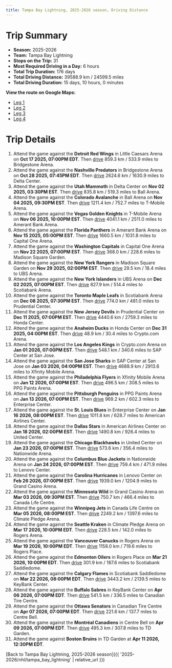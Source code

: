 ```yaml
---
title: Tampa Bay Lightning, 2025-2026 season, Driving Distance
---
```


# Trip Summary
- **Season:** 2025-2026
- **Team:** Tampa Bay Lightning
- **Stops on the Trip:** 31
- **Most Required Driving in a Day:** 6 hours
- **Total Trip Duration:** 176 days
- **Total Driving Distance:** 39588.9 km / 24599.5 miles
- **Total Driving Duration:** 15 days, 10 hours, 0 minutes

**View the route on Google Maps:**
- [Leg 1](https://www.google.com/maps/dir/Little+Caesars+Arena+Detroit/Bridgestone+Arena+Nashville/Delta+Center+Utah/Ball+Arena+Colorado/T-Mobile+Arena+Vegas/Amerant+Bank+Arena+Florida/Capital+One+Arena+Washington/Madison+Square+Garden+New+York/UBS+Arena+New+York/Scotiabank+Arena+Toronto)
- [Leg 2](https://www.google.com/maps/dir/Scotiabank+Arena+Toronto/Prudential+Center+New+Jersey/Honda+Center+Anaheim/Crypto.com+Arena+Los+Angeles/SAP+Center+at+San+Jose+San+Jose/Xfinity+Mobile+Arena+Philadelphia/PPG+Paints+Arena+Pittsburgh/Enterprise+Center+St.+Louis/American+Airlines+Center+Dallas/United+Center+Chicago)
- [Leg 3](https://www.google.com/maps/dir/United+Center+Chicago/Nationwide+Arena+Columbus/Lenovo+Center+Carolina/Grand+Casino+Arena+Minnesota/Canada+Life+Centre+Winnipeg/Climate+Pledge+Arena+Seattle/Rogers+Arena+Vancouver/Rogers+Place+Edmonton/Scotiabank+Saddledome+Calgary/KeyBank+Center+Buffalo)
- [Leg 4](https://www.google.com/maps/dir/KeyBank+Center+Buffalo/Canadian+Tire+Centre+Ottawa/Centre+Bell+Montréal/TD+Garden+Boston)

# Trip Details
1. Attend the game against the **Detroit Red Wings** in Little Caesars Arena on **Oct 17 2025, 07:00PM EDT**. Then [drive](https://www.google.com/maps/dir/Little+Caesars+Arena+Detroit/Bridgestone+Arena+Nashville) 859.3 km / 533.9 miles to Bridgestone Arena.
2. Attend the game against the **Nashville Predators** in Bridgestone Arena on **Oct 28 2025, 07:45PM EDT**. Then [drive](https://www.google.com/maps/dir/Bridgestone+Arena+Nashville/Delta+Center+Utah) 2624.6 km / 1630.9 miles to Delta Center.
3. Attend the game against the **Utah Mammoth** in Delta Center on **Nov 02 2025, 03:30PM EST**. Then [drive](https://www.google.com/maps/dir/Delta+Center+Utah/Ball+Arena+Colorado) 835.8 km / 519.3 miles to Ball Arena.
4. Attend the game against the **Colorado Avalanche** in Ball Arena on **Nov 04 2025, 09:30PM EST**. Then [drive](https://www.google.com/maps/dir/Ball+Arena+Colorado/T-Mobile+Arena+Vegas) 1211.4 km / 752.7 miles to T-Mobile Arena.
5. Attend the game against the **Vegas Golden Knights** in T-Mobile Arena on **Nov 06 2025, 10:00PM EST**. Then [drive](https://www.google.com/maps/dir/T-Mobile+Arena+Vegas/Amerant+Bank+Arena+Florida) 4041.1 km / 2511.0 miles to Amerant Bank Arena.
6. Attend the game against the **Florida Panthers** in Amerant Bank Arena on **Nov 15 2025, 05:00PM EST**. Then [drive](https://www.google.com/maps/dir/Amerant+Bank+Arena+Florida/Capital+One+Arena+Washington) 1660.5 km / 1031.8 miles to Capital One Arena.
7. Attend the game against the **Washington Capitals** in Capital One Arena on **Nov 22 2025, 07:00PM EST**. Then [drive](https://www.google.com/maps/dir/Capital+One+Arena+Washington/Madison+Square+Garden+New+York) 368.0 km / 228.6 miles to Madison Square Garden.
8. Attend the game against the **New York Rangers** in Madison Square Garden on **Nov 29 2025, 02:00PM EST**. Then [drive](https://www.google.com/maps/dir/Madison+Square+Garden+New+York/UBS+Arena+New+York) 29.5 km / 18.4 miles to UBS Arena.
9. Attend the game against the **New York Islanders** in UBS Arena on **Dec 02 2025, 07:00PM EST**. Then [drive](https://www.google.com/maps/dir/UBS+Arena+New+York/Scotiabank+Arena+Toronto) 827.9 km / 514.4 miles to Scotiabank Arena.
10. Attend the game against the **Toronto Maple Leafs** in Scotiabank Arena on **Dec 08 2025, 07:30PM EST**. Then [drive](https://www.google.com/maps/dir/Scotiabank+Arena+Toronto/Prudential+Center+New+Jersey) 774.0 km / 481.0 miles to Prudential Center.
11. Attend the game against the **New Jersey Devils** in Prudential Center on **Dec 11 2025, 07:00PM EST**. Then [drive](https://www.google.com/maps/dir/Prudential+Center+New+Jersey/Honda+Center+Anaheim) 4440.6 km / 2759.3 miles to Honda Center.
12. Attend the game against the **Anaheim Ducks** in Honda Center on **Dec 31 2025, 04:00PM EST**. Then [drive](https://www.google.com/maps/dir/Honda+Center+Anaheim/Crypto.com+Arena+Los+Angeles) 48.9 km / 30.4 miles to Crypto.com Arena.
13. Attend the game against the **Los Angeles Kings** in Crypto.com Arena on **Jan 01 2026, 07:00PM EST**. Then [drive](https://www.google.com/maps/dir/Crypto.com+Arena+Los+Angeles/SAP+Center+at+San+Jose+San+Jose) 548.1 km / 340.6 miles to SAP Center at San Jose.
14. Attend the game against the **San Jose Sharks** in SAP Center at San Jose on **Jan 03 2026, 04:00PM EST**. Then [drive](https://www.google.com/maps/dir/SAP+Center+at+San+Jose+San+Jose/Xfinity+Mobile+Arena+Philadelphia) 4688.9 km / 2913.6 miles to Xfinity Mobile Arena.
15. Attend the game against the **Philadelphia Flyers** in Xfinity Mobile Arena on **Jan 12 2026, 07:00PM EST**. Then [drive](https://www.google.com/maps/dir/Xfinity+Mobile+Arena+Philadelphia/PPG+Paints+Arena+Pittsburgh) 496.5 km / 308.5 miles to PPG Paints Arena.
16. Attend the game against the **Pittsburgh Penguins** in PPG Paints Arena on **Jan 13 2026, 07:00PM EST**. Then [drive](https://www.google.com/maps/dir/PPG+Paints+Arena+Pittsburgh/Enterprise+Center+St.+Louis) 969.2 km / 602.3 miles to Enterprise Center.
17. Attend the game against the **St. Louis Blues** in Enterprise Center on **Jan 16 2026, 08:00PM EST**. Then [drive](https://www.google.com/maps/dir/Enterprise+Center+St.+Louis/American+Airlines+Center+Dallas) 1011.8 km / 628.7 miles to American Airlines Center.
18. Attend the game against the **Dallas Stars** in American Airlines Center on **Jan 18 2026, 02:00PM EST**. Then [drive](https://www.google.com/maps/dir/American+Airlines+Center+Dallas/United+Center+Chicago) 1490.8 km / 926.4 miles to United Center.
19. Attend the game against the **Chicago Blackhawks** in United Center on **Jan 23 2026, 07:00PM EST**. Then [drive](https://www.google.com/maps/dir/United+Center+Chicago/Nationwide+Arena+Columbus) 573.6 km / 356.4 miles to Nationwide Arena.
20. Attend the game against the **Columbus Blue Jackets** in Nationwide Arena on **Jan 24 2026, 07:00PM EST**. Then [drive](https://www.google.com/maps/dir/Nationwide+Arena+Columbus/Lenovo+Center+Carolina) 759.4 km / 471.9 miles to Lenovo Center.
21. Attend the game against the **Carolina Hurricanes** in Lenovo Center on **Feb 26 2026, 07:00PM EST**. Then [drive](https://www.google.com/maps/dir/Lenovo+Center+Carolina/Grand+Casino+Arena+Minnesota) 1939.0 km / 1204.9 miles to Grand Casino Arena.
22. Attend the game against the **Minnesota Wild** in Grand Casino Arena on **Mar 03 2026, 09:30PM EST**. Then [drive](https://www.google.com/maps/dir/Grand+Casino+Arena+Minnesota/Canada+Life+Centre+Winnipeg) 750.7 km / 466.4 miles to Canada Life Centre.
23. Attend the game against the **Winnipeg Jets** in Canada Life Centre on **Mar 05 2026, 08:00PM EST**. Then [drive](https://www.google.com/maps/dir/Canada+Life+Centre+Winnipeg/Climate+Pledge+Arena+Seattle) 2249.2 km / 1397.6 miles to Climate Pledge Arena.
24. Attend the game against the **Seattle Kraken** in Climate Pledge Arena on **Mar 17 2026, 10:00PM EDT**. Then [drive](https://www.google.com/maps/dir/Climate+Pledge+Arena+Seattle/Rogers+Arena+Vancouver) 228.5 km / 142.0 miles to Rogers Arena.
25. Attend the game against the **Vancouver Canucks** in Rogers Arena on **Mar 19 2026, 10:00PM EDT**. Then [drive](https://www.google.com/maps/dir/Rogers+Arena+Vancouver/Rogers+Place+Edmonton) 1158.0 km / 719.6 miles to Rogers Place.
26. Attend the game against the **Edmonton Oilers** in Rogers Place on **Mar 21 2026, 10:00PM EDT**. Then [drive](https://www.google.com/maps/dir/Rogers+Place+Edmonton/Scotiabank+Saddledome+Calgary) 301.9 km / 187.6 miles to Scotiabank Saddledome.
27. Attend the game against the **Calgary Flames** in Scotiabank Saddledome on **Mar 22 2026, 08:00PM EDT**. Then [drive](https://www.google.com/maps/dir/Scotiabank+Saddledome+Calgary/KeyBank+Center+Buffalo) 3443.2 km / 2139.5 miles to KeyBank Center.
28. Attend the game against the **Buffalo Sabres** in KeyBank Center on **Apr 06 2026, 07:00PM EDT**. Then [drive](https://www.google.com/maps/dir/KeyBank+Center+Buffalo/Canadian+Tire+Centre+Ottawa) 541.5 km / 336.5 miles to Canadian Tire Centre.
29. Attend the game against the **Ottawa Senators** in Canadian Tire Centre on **Apr 07 2026, 07:00PM EDT**. Then [drive](https://www.google.com/maps/dir/Canadian+Tire+Centre+Ottawa/Centre+Bell+Montréal) 221.6 km / 137.7 miles to Centre Bell.
30. Attend the game against the **Montréal Canadiens** in Centre Bell on **Apr 09 2026, 07:00PM EDT**. Then [drive](https://www.google.com/maps/dir/Centre+Bell+Montréal/TD+Garden+Boston) 495.3 km / 307.8 miles to TD Garden.
31. Attend the game against **Boston Bruins** in TD Garden at **Apr 11 2026, 12:30PM EDT**.

[Back to Tampa Bay Lightning, 2025-2026 season]({{ '2025-2026/nhl/tampa_bay_lightning' | relative_url }})
